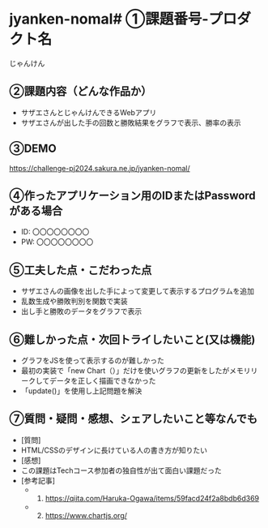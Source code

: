 # jyanken-nomal# ①課題番号-プロダクト名

じゃんけん

## ②課題内容（どんな作品か）

- サザエさんとじゃんけんできるWebアプリ
- サザエさんが出した手の回数と勝敗結果をグラフで表示、勝率の表示

## ③DEMO

https://challenge-pj2024.sakura.ne.jp/jyanken-nomal/

## ④作ったアプリケーション用のIDまたはPasswordがある場合

- ID: 〇〇〇〇〇〇〇〇
- PW: 〇〇〇〇〇〇〇〇

## ⑤工夫した点・こだわった点

- サザエさんの画像を出した手によって変更して表示するプログラムを追加
- 乱数生成や勝敗判別を関数で実装
- 出し手と勝敗のデータをグラフで表示

## ⑥難しかった点・次回トライしたいこと(又は機能)

- グラフをJSを使って表示するのが難しかった
-   最初の実装で「new Chart（）」だけを使いグラフの更新をしたがメモリリークしてデータを正しく描画できなかった
- 「update()」を使用し上記問題を解決

## ⑦質問・疑問・感想、シェアしたいこと等なんでも

- [質問]
- HTML/CSSのデザインに長けている人の書き方が知りたい
- [感想]
- この課題はTechコース参加者の独自性が出て面白い課題だった
- [参考記事]
  - 1. https://qiita.com/Haruka-Ogawa/items/59facd24f2a8bdb6d369
  - 2. https://www.chartjs.org/
